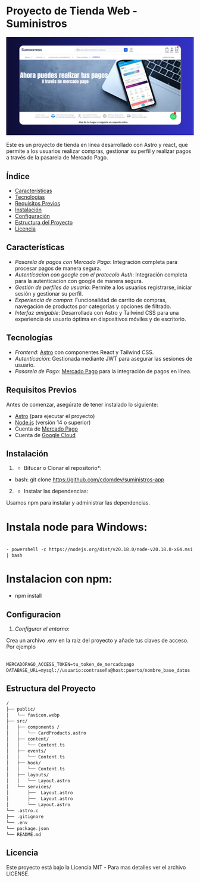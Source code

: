 # Proyecto de Tienda Web - Suministros

<a href="/https://suministros-app-alpha.vercel.app/">

![alt text](public/README.md.png)

</a>
Este es un proyecto de tienda en línea desarrollado con Astro y react, que permite a los usuarios realizar compras, gestionar su perfil y realizar pagos a través de la pasarela de Mercado Pago.

## Índice

- [Características](#características)
- [Tecnologías](#tecnologías)
- [Requisitos Previos](#requisitos-previos)
- [Instalación](#instalación)
- [Configuración](#configuración)
- [Estructura del Proyecto](#estructura-del-proyecto)
- [Licencia](#licencia)

## Características

- _Pasarela de pagos con Mercado Pago_: Integración completa para procesar pagos de manera segura.
- _Autenticacion con google con el protocolo Auth_: Integración completa para la autenticacion con google de manera segura.
- _Gestión de perfiles de usuario_: Permite a los usuarios registrarse, iniciar sesión y gestionar su perfil.
- _Experiencia de compra_: Funcionalidad de carrito de compras, navegación de productos por categorías y opciones de filtrado.
- _Interfaz amigable_: Desarrollada con Astro y Tailwind CSS para una experiencia de usuario óptima en dispositivos móviles y de escritorio.

## Tecnologías

- _Frontend_: [Astro](https://astro.build/) con componentes React y Tailwind CSS.
- _Autenticación_: Gestionada mediante JWT para asegurar las sesiones de usuario.
- _Pasarela de Pago_: [Mercado Pago](https://www.mercadopago.com/) para la integración de pagos en línea.

## Requisitos Previos

Antes de comenzar, asegúrate de tener instalado lo siguiente:

- [Astro](https://astro.build/) (para ejecutar el proyecto)
- [Node.js](https://nodejs.org/) (versión 14 o superior)
- Cuenta de [Mercado Pago](https://www.mercadopago.com/)
- Cuenta de [Google Cloud](https://cloud.google.com/cloud-console/)

## Instalación

1. - Bifucar o Clonar el repositorio\*:

- bash: git clone https://github.com/cdomdev/suministros-app

2. - Instalar las dependencias:

Usamos npm para instalar y administrar las dependencias.

# Instala node para Windows:
```text

- powershell -c https://nodejs.org/dist/v20.18.0/node-v20.18.0-x64.msi | bash

```
# Instalacion con npm:

- npm install

## Configuracion

1. _Configurar el entorno_:

Crea un archivo .env en la raiz del proyecto y añade tus claves de acceso. Por ejemplo

```text

MERCADOPAGO_ACCESS_TOKEN=tu_token_de_mercadopago
DATABASE_URL=mysql://usuario:contraseña@host:puerto/nombre_base_datos

```

## Estructura del Proyecto

```text
/
├── public/
│   └── favicon.webp
├── src/
│   ├── components /
│   │   └── CardProducts.astro
│   ├── content/
│   │   └── Content.ts
│   ├── events/
│   │   └── Content.ts
│   ├── hook/
│   │   └── Content.ts
│   ├── layouts/
│   │   └── Layout.astro
│   └── services/
│       ├──  Layout.astro
│       ├──  Layout.astro
│       └── Layout.astro
└── .astro.c
├── .gitignore
└── .env
└── package.json
└── README.md

```

## Licencia

Este proyecto está bajo la Licencia MIT - Para mas detalles ver el archivo LICENSE.
